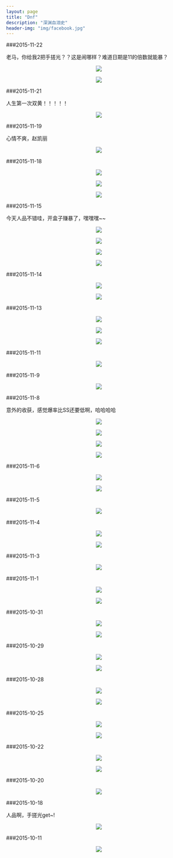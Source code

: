 ```yaml
---
layout: page
title: "Dnf"
description: "深渊血泪史"
header-img: "img/facebook.jpg"
---
```

###2015-11-22

老马，你给我2把手搓光？？这是闹哪样？难道日期是11的倍数就能暴？
<center>
    <p><img src="http://7xo125.com1.z0.glb.clouddn.com/ScreenShot2015_1122_215440975.jpg" align="center"></p>
    <p><img src="http://7xo125.com1.z0.glb.clouddn.com/ScreenShot2015_1122_113916793.jpg" align="center"></p>
</center>

###2015-11-21

人生第一次双黄！！！！！
<center>
    <p><img src="http://7xo125.com1.z0.glb.clouddn.com/ScreenShot2015_1121_194024725.jpg" align="center"></p>
</center>

###2015-11-19

心情不爽，赵凯丽
<center>
    <p><img src="http://7xo125.com1.z0.glb.clouddn.com/ScreenShot2015_1119_232419560.jpg" align="center"></p>
</center>

###2015-11-18
<center>
    <p><img src="http://7xo125.com1.z0.glb.clouddn.com/ScreenShot2015_1118_002508695.jpg" align="center"></p>
    <p><img src="http://7xo125.com1.z0.glb.clouddn.com/ScreenShot2015_1118_233836331.jpg" align="center"></p>
    <p><img src="http://7xo125.com1.z0.glb.clouddn.com/ScreenShot2015_1118_230350248.jpg" align="center"></p>
</center>

###2015-11-15

今天人品不错哇，开盒子赚暴了，嘿嘿嘿~~
<center>
    <p><img src="http://7xo125.com1.z0.glb.clouddn.com/ScreenShot2015_1115_094710451.jpg" align="center"></p>
    <p><img src="http://7xo125.com1.z0.glb.clouddn.com/ScreenShot2015_1115_093708897.jpg" align="center"></p>
    <p><img src="http://7xo125.com1.z0.glb.clouddn.com/ScreenShot2015_1115_090025684.jpg" align="center"></p>
    <p><img src="http://7xo125.com1.z0.glb.clouddn.com/ScreenShot2015_1115_073900113.jpg" align="center"></p>
</center>

###2015-11-14
<center>
    <p><img src="http://7xo125.com1.z0.glb.clouddn.com/ScreenShot2015_1114_094343348.jpg" align="center"></p>
    <p><img src="http://7xo125.com1.z0.glb.clouddn.com/ScreenShot2015_1114_093843851.jpg" align="center"></p>
</center>

###2015-11-13
<center>
    <p><img src="http://7xo125.com1.z0.glb.clouddn.com/ScreenShot2015_1113_013926014.jpg" align="center"></p>
    <p><img src="http://7xo125.com1.z0.glb.clouddn.com/ScreenShot2015_1113_011050449.jpg" align="center"></p>
    <p><img src="http://7xo125.com1.z0.glb.clouddn.com/ScreenShot2015_1113_231749733.jpg" align="center"></p>
</center>

###2015-11-11
<center>
    <p><img src="http://7xo125.com1.z0.glb.clouddn.com/ScreenShot2015_1111_223030393.jpg" align="center"></p>
</center>

###2015-11-9
<center>
    <p><img src="http://7xo125.com1.z0.glb.clouddn.com/ScreenShot2015_1109_224420160.jpg" align="center"></p>
</center>


###2015-11-8

意外的收获，感觉爆率比SS还要低啊，哈哈哈哈
<center>
    <p><img src="http://7xo125.com1.z0.glb.clouddn.com/ScreenShot2015_1108_215959448.jpg" align="center"></p>
    <p><img src="http://7xo125.com1.z0.glb.clouddn.com/ScreenShot2015_1108_204234122.jpg" align="center"></p>
    <p><img src="http://7xo125.com1.z0.glb.clouddn.com/ScreenShot2015_1108_195836929.jpg" align="center"></p>
    <p><img src="http://7xo125.com1.z0.glb.clouddn.com/ScreenShot2015_1108_005554899.jpg" align="center"></p>
</center>

###2015-11-6
<center>
    <p><img src="http://7xo125.com1.z0.glb.clouddn.com/ScreenShot2015_1106_211254375.jpg" align="center"></p>
    <p><img src="http://7xo125.com1.z0.glb.clouddn.com/ScreenShot2015_1106_210038658.jpg" align="center"></p>
</center>

###2015-11-5
<center>
    <p><img src="http://7xo125.com1.z0.glb.clouddn.com/ScreenShot2015_1105_221109153.jpg" align="center"></p>
</center>

###2015-11-4
<center>
    <p><img src="http://7xo125.com1.z0.glb.clouddn.com/ScreenShot2015_1104_232403882.jpg" align="center"></p>
    <p><img src="http://7xo125.com1.z0.glb.clouddn.com/ScreenShot2015_1104_231518177.jpg" align="center"></p>
</center>

###2015-11-3
<center>
    <p><img src="http://7xo125.com1.z0.glb.clouddn.com/ScreenShot2015_1103_204218834.jpg" align="center"></p>
</center>

###2015-11-1
<center>
    <p><img src="http://7xo125.com1.z0.glb.clouddn.com/ScreenShot2015_1101_233734471.jpg" align="center"></p>
    <p><img src="http://7xo125.com1.z0.glb.clouddn.com/ScreenShot2015_1101_232211311.jpg" align="center"></p>
</center>

###2015-10-31
<center>
    <p><img src="http://7xo125.com1.z0.glb.clouddn.com/ScreenShot2015_1031_012721953.jpg" align="center"></p>
    <p><img src="http://7xo125.com1.z0.glb.clouddn.com/ScreenShot2015_1031_005901338.jpg" align="center"></p>
</center>

###2015-10-29
<center>
    <p><img src="http://7xo125.com1.z0.glb.clouddn.com/ScreenShot2015_1029_224004892.jpg" align="center"></p>
    <p><img src="http://7xo125.com1.z0.glb.clouddn.com/ScreenShot2015_1029_221602859.jpg" align="center"></p>
</center>

###2015-10-28
<center>
    <p><img src="http://7xo125.com1.z0.glb.clouddn.com/ScreenShot2015_1028_230637153.jpg" align="center"></p>
    <p><img src="http://7xo125.com1.z0.glb.clouddn.com/ScreenShot2015_1028_004241217.jpg" align="center"></p>
</center>

###2015-10-25
<center>
    <p><img src="http://7xo125.com1.z0.glb.clouddn.com/ScreenShot2015_1025_172441078.jpg" align="center"></p>
    <p><img src="http://7xo125.com1.z0.glb.clouddn.com/ScreenShot2015_1025_170514118.jpg" align="center"></p>
</center>

###2015-10-22
<center>
    <p><img src="http://7xo125.com1.z0.glb.clouddn.com/ScreenShot2015_1022_233429226.jpg" align="center"></p>
    <p><img src="http://7xo125.com1.z0.glb.clouddn.com/ScreenShot2015_1022_204528226.jpg" align="center"></p>
</center>

###2015-10-20
<center>
    <p><img src="http://7xo125.com1.z0.glb.clouddn.com/ScreenShot2015_1020_211531349.jpg" align="center"></p>
</center>

###2015-10-18

人品啊，手搓光get~!
<center>
    <p><img src="http://7xo125.com1.z0.glb.clouddn.com/10.18.jpg" align="center"></p>
</center>

###2015-10-11
<center>
    <p><img src="http://7xo125.com1.z0.glb.clouddn.com/10.11.jpg" align="center"></p>
</center>